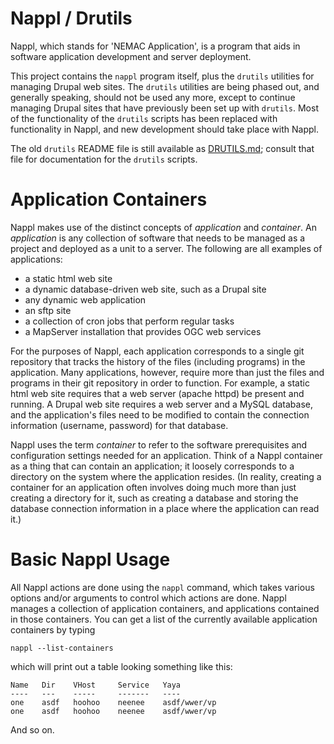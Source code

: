 Nappl / Drutils
===============

Nappl, which stands for 'NEMAC Application', is a program that
aids in software application development and server deployment.

This project contains the `nappl` program itself, plus the `drutils`
utilities for managing Drupal web sites.  The `drutils` utilities
are being phased out, and generally speaking, should not be used
any more, except to continue managing Drupal sites that have previously
been set up with `drutils`.  Most of the functionality of the `drutils`
scripts has been replaced with functionality in Nappl, and new
development should take place with Nappl.

The old `drutils` README file is still available as
[DRUTILS.md](https://github.com/nemac/drutils/blob/master/DRUTILS.md);
consult that file for documentation for the `drutils` scripts.

Application Containers
======================

Nappl makes use of the distinct concepts of *application* and *container*.
An *application* is any collection of software that needs to be managed as
a project and deployed as a unit to a server.  The following are all
examples of applications:

* a static html web site
* a dynamic database-driven web site, such as a Drupal site
* any dynamic web application
* an sftp site 
* a collection of cron jobs that perform regular tasks
* a MapServer installation that provides OGC web services

For the purposes of Nappl, each application corresponds to a single
git repository that tracks the history of the files (including
programs) in the application.  Many applications, however, require
more than just the files and programs in their git repository in order
to function.  For example, a static html web site requires that a web
server (apache httpd) be present and running.  A Drupal web site
requires a web server and a MySQL database, and the application's
files need to be modified to contain the connection information
(username, password) for that database.

Nappl uses the term *container* to refer to the software prerequisites
and configuration settings needed for an application.  Think of a
Nappl container as a thing that can contain an application; it loosely
corresponds to a directory on the system where the application
resides.  (In reality, creating a container for an application often
involves doing much more than just creating a directory for it, such
as creating a database and storing the database connection information
in a place where the application can read it.)

Basic Nappl Usage
=================

All Nappl actions are done using the `nappl` command, which takes
various options and/or arguments to control which actions are done.
Nappl manages a collection of application containers, and applications
contained in those containers.  You can get a list of the currently
available application containers by typing

    nappl --list-containers
    
which will print out a table looking something like this:

    Name   Dir    VHost     Service   Yaya
    ----   ---    -----     -------   ----
    one    asdf   hoohoo    neenee    asdf/wwer/vp
    one    asdf   hoohoo    neenee    asdf/wwer/vp

And so on.
